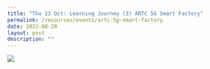 ```yaml
---
title: "Thu 13 Oct: Learning Journey (3) ARTC 5G Smart Factory"
permalink: /resources/events/artc-5g-smart-factory
date: 2022-08-20
layout: post
description: ""
---
```

![](/images/banners-and-logos/Website%20Event%20Placeholder.png)